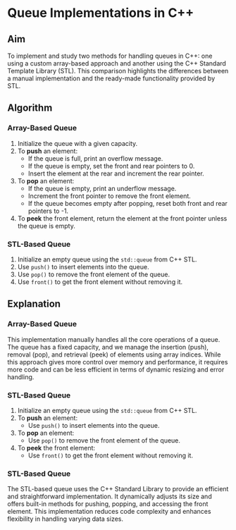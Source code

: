 <body>
    <h1>Queue Implementations in C++</h1>
    <h2>Aim</h2>
    <p>
        To implement and study two methods for handling queues in C++: one using a custom array-based approach and another using the C++ Standard Template Library (STL). This comparison highlights the differences between a manual implementation and the ready-made functionality provided by STL.
    </p>
    <h2>Algorithm</h2>
    <h3>Array-Based Queue</h3>
    <ol>
        <li>Initialize the queue with a given capacity.</li>
        <li>To <b>push</b> an element:
            <ul>
                <li>If the queue is full, print an overflow message.</li>
                <li>If the queue is empty, set the front and rear pointers to 0.</li>
                <li>Insert the element at the rear and increment the rear pointer.</li>
            </ul>
        </li>
        <li>To <b>pop</b> an element:
            <ul>
                <li>If the queue is empty, print an underflow message.</li>
                <li>Increment the front pointer to remove the front element.</li>
                <li>If the queue becomes empty after popping, reset both front and rear pointers to -1.</li>
            </ul>
        </li>
        <li>To <b>peek</b> the front element, return the element at the front pointer unless the queue is empty.</li>
    </ol>
    <h3>STL-Based Queue</h3>
    <ol>
        <li>Initialize an empty queue using the <code>std::queue</code> from C++ STL.</li>
        <li>Use <code>push()</code> to insert elements into the queue.</li>
        <li>Use <code>pop()</code> to remove the front element of the queue.</li>
        <li>Use <code>front()</code> to get the front element without removing it.</li>
    </ol>
    <h2>Explanation</h2>
    <h3>Array-Based Queue</h3>
    <p>
        This implementation manually handles all the core operations of a queue. The queue has a fixed capacity, and we manage the insertion (push), removal (pop), and retrieval (peek) of elements using array indices. While this approach gives more control over memory and performance, it requires more code and can be less efficient in terms of dynamic resizing and error handling.
   <h3>STL-Based Queue</h3>
    <ol>
        <li>Initialize an empty queue using the <code>std::queue</code> from C++ STL.</li>
        <li>To <b>push</b> an element:
            <ul>
                <li>Use <code>push()</code> to insert elements into the queue.</li>
            </ul>
        </li>
        <li>To <b>pop</b> an element:
            <ul>
                <li>Use <code>pop()</code> to remove the front element of the queue.</li>
            </ul>
        </li>
        <li>To <b>peek</b> the front element:
            <ul>
                <li>Use <code>front()</code> to get the front element without removing it.</li>
            </ul>
        </li>
    </ol>
    <h3>STL-Based Queue</h3>
    <p>
        The STL-based queue uses the C++ Standard Library to provide an efficient and straightforward implementation. It dynamically adjusts its size and offers built-in methods for pushing, popping, and accessing the front element. This implementation reduces code complexity and enhances flexibility in handling varying data sizes.
    </p>
